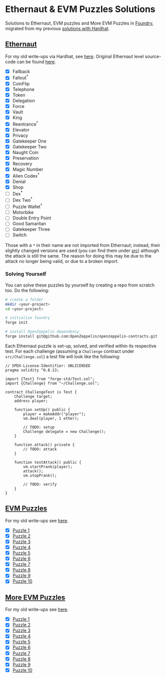 # Ethernaut & EVM Puzzles Solutions

Solutions to Ethernaut, EVM puzzles and More EVM Puzzles in [Foundry](https://book.getfoundry.sh/), migrated from my previous [solutions with Hardhat](https://github.com/erhant/solidity-ctfs).

## [Ethernaut](https://ethernaut.openzeppelin.com/)

For my old write-ups via Hardhat, see [here](https://dev.to/erhant/series/18918). Original Ethernaut level source-code can be found [here](https://github.com/OpenZeppelin/ethernaut/tree/master/contracts/contracts/levels).

- [x] Fallback
- [x] Fallout<sup>\*</sup>
- [x] CoinFlip
- [x] Telephone
- [x] Token
- [x] Delegation
- [x] Force
- [x] Vault
- [x] King
- [x] Reentrance<sup>\*</sup>
- [x] Elevator
- [x] Privacy
- [x] Gatekeeper One
- [x] Gatekeeper Two
- [x] Naught Coin
- [x] Preservation
- [x] Recovery
- [x] Magic Number
- [x] Alien Codex<sup>\*</sup>
- [x] Denial
- [x] Shop
- [ ] Dex<sup>\*</sup>
- [ ] Dex Two<sup>\*</sup>
- [ ] Puzzle Wallet<sup>\*</sup>
- [ ] Motorbike
- [ ] Double Entry Point
- [ ] Good Samaritan
- [ ] Gatekeeper Three
- [ ] Switch

Those with a `*` in their name are not imported from Ethernaut; instead, their slightly changed versions are used (you can find them under [src](./src/)) although the attack is still the same. The reason for doing this may be due to the attack no longer being valid, or due to a broken import.

### Solving Yourself

You can solve these puzzles by yourself by creating a repo from scratch too. Do the following:

```sh
# create a folder
mkdir <your-project>
cd <your-project>

# initialize foundry
forge init

# install OpenZeppelin dependency
forge install git@github.com:OpenZeppelin/openzeppelin-contracts.git
```

Each Ethernaut puzzle is set-up, solved, and verified within its respective test. For each challenge (assuming a `Challenge` contract under `src/Challenge.sol`) a test file will look like the following:

```sol
// SPDX-License-Identifier: UNLICENSED
pragma solidity ^0.8.13;

import {Test} from "forge-std/Test.sol";
import {Challenge} from "~/Challenge.sol";

contract ChallengeTest is Test {
    Challenge target;
    address player;

    function setUp() public {
        player = makeAddr("player");
        vm.deal(player, 1 ether);

        // TODO: setup
        Challenge delegate = new Challenge();
    }

    function attack() private {
        // TODO: attack
    }

    function testAttack() public {
        vm.startPrank(player);
        attack();
        vm.stopPrank();

        // TODO: verify
    }
}
```

## [EVM Puzzles](https://github.com/fvictorio/evm-puzzles/)

For my old write-ups see [here](https://dev.to/erhant/evm-puzzles-walkthrough-471a).

- [x] [Puzzle 1](./docs/EvmPuzzles.md#puzzle-1)
- [x] [Puzzle 2](./docs/EvmPuzzles.md#puzzle-2)
- [x] [Puzzle 3](./docs/EvmPuzzles.md#puzzle-3)
- [x] [Puzzle 4](./docs/EvmPuzzles.md#puzzle-4)
- [x] [Puzzle 5](./docs/EvmPuzzles.md#puzzle-5)
- [x] [Puzzle 6](./docs/EvmPuzzles.md#puzzle-6)
- [x] [Puzzle 7](./docs/EvmPuzzles.md#puzzle-7)
- [x] [Puzzle 8](./docs/EvmPuzzles.md#puzzle-8)
- [x] [Puzzle 9](./docs/EvmPuzzles.md#puzzle-9)
- [x] [Puzzle 10](./docs/EvmPuzzles.md#puzzle-10)

## [More EVM Puzzles](https://github.com/daltyboy11/more-evm-puzzles)

For my old write-ups see [here](https://dev.to/erhant/more-evm-puzzles-walkthrough-4lil).

- [x] [Puzzle 1](./docs/MoreEvmPuzzles.md#puzzle-1)
- [x] [Puzzle 2](./docs/MoreEvmPuzzles.md#puzzle-2)
- [x] [Puzzle 3](./docs/MoreEvmPuzzles.md#puzzle-3)
- [x] [Puzzle 4](./docs/MoreEvmPuzzles.md#puzzle-4)
- [x] [Puzzle 5](./docs/MoreEvmPuzzles.md#puzzle-5)
- [x] [Puzzle 6](./docs/MoreEvmPuzzles.md#puzzle-6)
- [x] [Puzzle 7](./docs/MoreEvmPuzzles.md#puzzle-7)
- [x] [Puzzle 8](./docs/MoreEvmPuzzles.md#puzzle-8)
- [x] [Puzzle 9](./docs/MoreEvmPuzzles.md#puzzle-9)
- [x] [Puzzle 10](./docs/MoreEvmPuzzles.md#puzzle-10)
